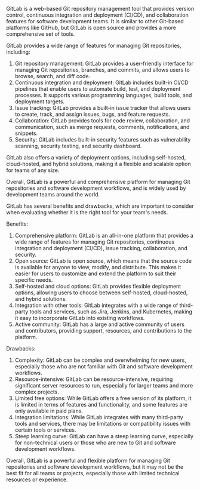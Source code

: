 GitLab is a web-based Git repository management tool that provides version control, continuous integration and deployment (CI/CD), and collaboration features for software development teams. It is similar to other Git-based platforms like GitHub, but GitLab is open source and provides a more comprehensive set of tools.

GitLab provides a wide range of features for managing Git repositories, including:

1.  Git repository management: GitLab provides a user-friendly interface for managing Git repositories, branches, and commits, and allows users to browse, search, and diff code.
2.  Continuous integration and deployment: GitLab includes built-in CI/CD pipelines that enable users to automate build, test, and deployment processes. It supports various programming languages, build tools, and deployment targets.
3.  Issue tracking: GitLab provides a built-in issue tracker that allows users to create, track, and assign issues, bugs, and feature requests.
4.  Collaboration: GitLab provides tools for code review, collaboration, and communication, such as merge requests, comments, notifications, and snippets.
5.  Security: GitLab includes built-in security features such as vulnerability scanning, security testing, and security dashboard.

GitLab also offers a variety of deployment options, including self-hosted, cloud-hosted, and hybrid solutions, making it a flexible and scalable option for teams of any size.

Overall, GitLab is a powerful and comprehensive platform for managing Git repositories and software development workflows, and is widely used by development teams around the world.

GitLab has several benefits and drawbacks, which are important to consider when evaluating whether it is the right tool for your team's needs.

Benefits:

1.  Comprehensive platform: GitLab is an all-in-one platform that provides a wide range of features for managing Git repositories, continuous integration and deployment (CI/CD), issue tracking, collaboration, and security.
2.  Open source: GitLab is open source, which means that the source code is available for anyone to view, modify, and distribute. This makes it easier for users to customize and extend the platform to suit their specific needs.
3.  Self-hosted and cloud options: GitLab provides flexible deployment options, allowing users to choose between self-hosted, cloud-hosted, and hybrid solutions.
4.  Integration with other tools: GitLab integrates with a wide range of third-party tools and services, such as Jira, Jenkins, and Kubernetes, making it easy to incorporate GitLab into existing workflows.
5.  Active community: GitLab has a large and active community of users and contributors, providing support, resources, and contributions to the platform.

Drawbacks:

1.  Complexity: GitLab can be complex and overwhelming for new users, especially those who are not familiar with Git and software development workflows.
2.  Resource-intensive: GitLab can be resource-intensive, requiring significant server resources to run, especially for larger teams and more complex projects.
3.  Limited free options: While GitLab offers a free version of its platform, it is limited in terms of features and functionality, and some features are only available in paid plans.
4.  Integration limitations: While GitLab integrates with many third-party tools and services, there may be limitations or compatibility issues with certain tools or services.
5.  Steep learning curve: GitLab can have a steep learning curve, especially for non-technical users or those who are new to Git and software development workflows.

Overall, GitLab is a powerful and flexible platform for managing Git repositories and software development workflows, but it may not be the best fit for all teams or projects, especially those with limited technical resources or experience.

